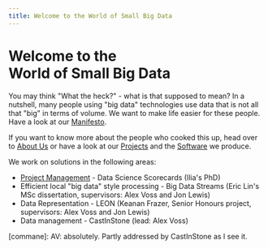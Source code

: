 ```yaml
---
title: Welcome to the World of Small Big Data
---
```

# Welcome to the<br />World of Small Big Data

You may think "What the heck?" - what is that supposed to mean? In a nutshell, many people using
"big data" technologies use data that is not all that "big" in terms of volume. We want to make life 
easier for these people. Have a look at our [Manifesto](manifesto.html).

If you want to know more about the people who cooked this up, head over to [About Us](aboutus.html)
or have a look at our [Projects](projects.html) and the [Software](https://github.com/SmallBigData) 
we produce. 

We work on solutions in the following areas:

* [Project Management](scorecards/index.html) - Data Science Scorecards (Ilia's PhD)
* Efficient local "big data" style processing - Big Data Streams (Eric Lin's MSc dissertation, supervisors: Alex Voss
  and Jon Lewis)
* Data Representation - LEON (Keanan Frazer, Senior Honours project, supervisors: Alex Voss and Jon Lewis)
* Data management - CastInStone (lead: Alex Voss)

[comment]: # (* Provenance - ???)
[commane]: AV: absolutely. Partly addressed by CastInStone as I see it.
